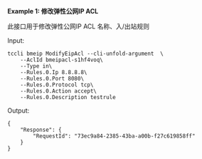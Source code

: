**Example 1: 修改弹性公网IP ACL**

此接口用于修改弹性公网IP ACL 名称、入/出站规则

Input: 

```
tccli bmeip ModifyEipAcl --cli-unfold-argument  \
    --AclId bmeipacl-s1hf4voq\
    --Type in\
    --Rules.0.Ip 8.8.8.8\
    --Rules.0.Port 8080\
    --Rules.0.Protocol tcp\
    --Rules.0.Action accept\
    --Rules.0.Description testrule
```

Output: 
```
{
    "Response": {
        "RequestId": "73ec9a84-2385-43ba-a00b-f27c619858ff"
    }
}
```

